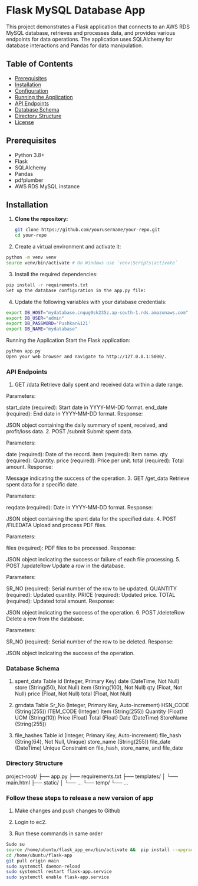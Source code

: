 # Flask MySQL Database App

This project demonstrates a Flask application that connects to an AWS RDS MySQL database, retrieves and processes data, and provides various endpoints for data operations. The application uses SQLAlchemy for database interactions and Pandas for data manipulation.

## Table of Contents

- [Prerequisites](#prerequisites)
- [Installation](#installation)
- [Configuration](#configuration)
- [Running the Application](#running-the-application)
- [API Endpoints](#api-endpoints)
- [Database Schema](#database-schema)
- [Directory Structure](#directory-structure)
- [License](#license)

## Prerequisites

- Python 3.8+
- Flask
- SQLAlchemy
- Pandas
- pdfplumber
- AWS RDS MySQL instance

## Installation

1. **Clone the repository:**
   ```sh
   git clone https://github.com/yourusername/your-repo.git
   cd your-repo
   ```
2. Create a virtual environment and activate it:

```sh
python -m venv venv
source venv/bin/activate # On Windows use `venv\Scripts\activate`
```

3. Install the required dependencies:

```sh
pip install -r requirements.txt
Set up the database configuration in the app.py file:
```

4. Update the following variables with your database credentials:

```sh
export DB_HOST="mydatabase.cnqug0sk235z.ap-south-1.rds.amazonaws.com"
export DB_USER="admin"
export DB_PASSWORD='Pushkar&121'
export DB_NAME="mydatabase"
```

Running the Application
Start the Flask application:

```sh
python app.py
Open your web browser and navigate to http://127.0.0.1:5000/.
```

### API Endpoints

1. GET /data
   Retrieve daily spent and received data within a date range.

Parameters:

start_date (required): Start date in YYYY-MM-DD format.
end_date (required): End date in YYYY-MM-DD format.
Response:

JSON object containing the daily summary of spent, received, and profit/loss data. 2. POST /submit
Submit spent data.

Parameters:

date (required): Date of the record.
item (required): Item name.
qty (required): Quantity.
price (required): Price per unit.
total (required): Total amount.
Response:

Message indicating the success of the operation. 3. GET /get_data
Retrieve spent data for a specific date.

Parameters:

reqdate (required): Date in YYYY-MM-DD format.
Response:

JSON object containing the spent data for the specified date. 4. POST /FILEDATA
Upload and process PDF files.

Parameters:

files (required): PDF files to be processed.
Response:

JSON object indicating the success or failure of each file processing. 5. POST /updateRow
Update a row in the database.

Parameters:

SR_NO (required): Serial number of the row to be updated.
QUANTITY (required): Updated quantity.
PRICE (required): Updated price.
TOTAL (required): Updated total amount.
Response:

JSON object indicating the success of the operation. 6. POST /deleteRow
Delete a row from the database.

Parameters:

SR_NO (required): Serial number of the row to be deleted.
Response:

JSON object indicating the success of the operation.

### Database Schema

1. spent_data Table
   id (Integer, Primary Key)
   date (DateTime, Not Null)
   store (String(50), Not Null)
   item (String(100), Not Null)
   qty (Float, Not Null)
   price (Float, Not Null)
   total (Float, Not Null)

2. grndata Table
   Sr_No (Integer, Primary Key, Auto-increment)
   HSN_CODE (String(255))
   ITEM_CODE (Integer)
   Item (String(255))
   Quantity (Float)
   UOM (String(10))
   Price (Float)
   Total (Float)
   Date (DateTime)
   StoreName (String(255))

3. file_hashes Table
   id (Integer, Primary Key, Auto-increment)
   file_hash (String(64), Not Null, Unique)
   store_name (String(255))
   file_date (DateTime)
   Unique Constraint on file_hash, store_name, and file_date

### Directory Structure

project-root/
├── app.py
├── requirements.txt
├── templates/
│ └── main.html
├── static/
│ └── ...
└── temp/
└── ...

### Follow these steps to release a new version of app

1. Make changes and push changes to Github

2. Login to ec2.

3. Run these commands in same order

```sh
Sudo su
source /home/ubuntu/flask_app_env/bin/activate &&  pip install --upgrade pip
cd /home/ubuntu/flask-app
git pull origin main
sudo systemctl daemon-reload
sudo systemctl restart flask-app.service
sudo systemctl enable flask-app.service
```
